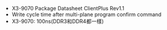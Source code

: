 - X3-9070 Package Datasheet ClientPlus Rev1.1
- Write cycle time after multi-plane program confirm command
- X3-9070: 100ns(DDR3和DDR4都一樣)